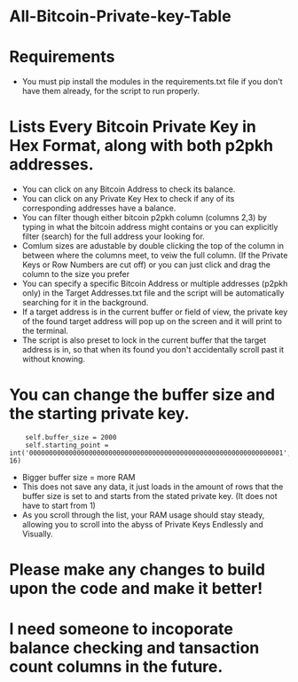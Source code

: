 # All-Bitcoin-Private-key-Table
# Requirements
- You must pip install the modules in the requirements.txt file if you don't have them already, for the script to run properly.
# Lists Every Bitcoin Private Key in Hex Format, along with both p2pkh addresses.
- You can click on any Bitcoin Address to check its balance.
- You can click on any Private Key Hex to check if any of its corresponding addresses have a balance.
- You can filter though either bitcoin p2pkh column (columns 2,3) by typing in what the bitcoin address might contains or you can explicitly filter (search) for the full address your looking for.
- Comlum sizes are adustable by double clicking the top of the column in between where the columns meet, to veiw the full column. (If the Private Keys or Row Numbers are cut off) or you can just click and drag the column to the size you prefer
- You can specify a specific Bitcoin Address or multiple addresses (p2pkh only) in the Target Addresses.txt file and the script will be automatically searching for it in the background.
- If a target address is in the current buffer or field of view, the private key of the found target address will pop up on the screen and it will print to the terminal.
- The script is also preset to lock in the current buffer that the target address is in, so that when its found you don't accidentally scroll past it without knowing.
# You can change the buffer size and the starting private key.
        self.buffer_size = 2000
        self.starting_point = int('0000000000000000000000000000000000000000000000000000000000000001', 16)
- Bigger buffer size = more RAM
- This does not save any data, it just loads in the amount of rows that the buffer size is set to and starts from the stated private key. (It does not have to start from 1)
- As you scroll through the list, your RAM usage should stay steady, allowing you to scroll into the abyss of Private Keys Endlessly and Visually.
# Please make any changes to build upon the code and make it better!
# I need someone to incoporate balance checking and tansaction count columns in the future.

